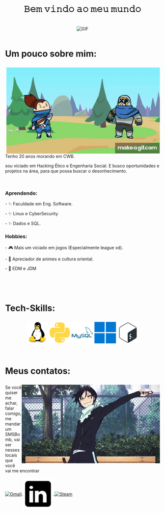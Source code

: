       
<body>
  <center>
<h1 align="center">𝙱𝚎𝚖 𝚟𝚒𝚗𝚍𝚘 𝚊𝚘 𝚖𝚎𝚞 𝚖𝚞𝚗𝚍𝚘</h1>
<br>
<div align="center">
<div align="center">
<img hight="300" width="700" alt="GIF" align="center" src="https://github.com/PlebeLucas/PlebeLucas/blob/0a895f429961c742d2755695f37c360bf1e9f97a/assets/yuta.gif">
</div>
<br> 
  
 # <p align="left"> Um pouco sobre mim: 
  <img hight="600" width="500" alt="GIF" align="right" src="assets/KbD2r9.gif">
  <p align="left"> Tenho 20 anos morando em CWB. </p>
  <p align="left"> sou viciado em Hacking Ético e Engenharia Social. E busco oportunidades e projetos na área, para que possa buscar o desonhecimento. </p>

  <br>

   ### <p align="left"> Aprendendo:
  <p align="left">- ✨ Faculdade em Eng. Software.</p>
  <p align="left">- ✨ Linux e CyberSecurity</p>
  <p align="left">- ✨ Dados e SQL.</p>

</p>

### <p align="left"> Hobbies:
<p align="left">- 🎮 Mais um viciado em jogos (Especialmente league xd).</p>
<p align="left">- 🎎 Apreciador de animes e cultura oriental.</p>
<p align="left">- 🎵 EDM e JDM</p>

</br>
</br>
</br>

# <p align="left"> Tech-Skills: 
<img align="center" alt="Linux" width="70" hight="70" src=https://github.com/devicons/devicon/blob/ca28c779441053191ff11710fe24a9e6c23690d6/icons/linux/linux-original.svg />
<img align="center" alt="Python" width="70" hight="70" src=https://github.com/devicons/devicon/blob/ca28c779441053191ff11710fe24a9e6c23690d6/icons/python/python-plain.svg />          
<img align="center" alt="MySQL" width="70" hight="70" src=https://github.com/devicons/devicon/blob/ca28c779441053191ff11710fe24a9e6c23690d6/icons/mysql/mysql-plain-wordmark.svg />
<img align="center" alt="Windows" width="70" hight="70" src=https://github.com/devicons/devicon/blob/ca28c779441053191ff11710fe24a9e6c23690d6/icons/windows11/windows11-original.svg/>
<img align="center" alt="Bash" width="70" hight="70" src=https://github.com/devicons/devicon/blob/ca28c779441053191ff11710fe24a9e6c23690d6/icons/bash/bash-original.svg/>
</br>
</br>
</br>

# <p align="left"> Meus contatos:
<img hight="320" width="450" align="right" alt="GIF" src="assets/cb8b561d711f2a1c91442643a47a88f4c22d39ba_hq.gif">
<p align="left"> Se você quiser me achar, falar comigo, me mandar um SMSBomb, vai ser nesses locais que você vai me encontrar
<br>
<br>
<a href="mailto:lucas.oliveira629@gmail.com">
 <img align="center" alt="Gmail" width="100" hight="100" src="https://github.com/simple-icons/simple-icons/blob/555935f027d2205474b8235732b8852b484155ba/icons/gmail.svg" />
<a href="https://www.linkedin.com/in/lucasdaniel-/">
  <img align="center" alt="Linkedin" width="100" hight="100" src="https://github.com/simple-icons/simple-icons/blob/555935f027d2205474b8235732b8852b484155ba/icons/linkedin.svg" />
<a href="https://steamcommunity.com/profiles/76561198807118472">
  <img align="center" alt="Steam" width="110" hight="110" src="https://github.com/simple-icons/simple-icons/blob/555935f027d2205474b8235732b8852b484155ba/icons/steam.svg" />

 </p>
